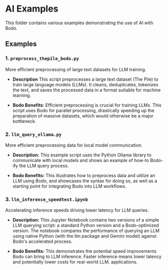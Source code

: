 # AI Examples

This folder contains various examples demonstrating the use of AI with Bodo. 

## Examples

### 1. `preprocess_thepile_bodo.py` 
More efficient preprocessing of large text datasets for LLM training.

- **Description** This script preprocesses a large text dataset (The Pile) to train large language models (LLMs). It cleans, deduplicates, tokenizes the text, and saves the processed data in a format suitable for machine learning.

- **Bodo Benefits**: Efficient preprocessing is crucial for training LLMs. This script uses Bodo for parallel processing, drastically speeding up the preparation of massive datasets, which would otherwise be a major bottleneck.

### 2. `llm_query_ollama.py`
More efficient preprocessing data for local model communication. 

- **Description:** This example script uses the Python Ollama library to communicate with local models and shows an example of how-to Bodo-ify the LLM query process.

- **Bodo Benefits:** This illustrates how to preprocess data and utilize an LLM using Bodo, and showcases the syntax for doing so, as well as a starting point for integrating Bodo into LLM workflows.

### 3. `llm_inference_speedtest.ipynb`
Accelerating inference speeds driving  lower latency for LLM queries.

- **Description:** This Jupyter Notebook contains two versions of a simple LLM querying script: a standard Python version and a Bodo-optimized version. The notebook compares the performance of querying an LLM using native Python (with the llm package and Gemini model) against Bodo's accelerated process.

- **Bodo Benefits:** This demonstrates the potential speed improvements Bodo can bring to LLM inference.  Faster inference means lower latency and potentially lower costs for real-world LLM. applications.